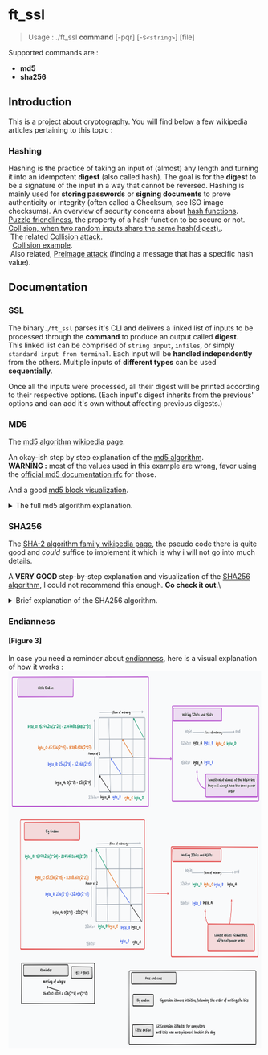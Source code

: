 # ft_ssl

> Usage : ./ft_ssl **command** [-pqr] [-s`<string>`] [file]

Supported commands are :
- **md5**
- **sha256**

 ## Introduction
 This is a project about cryptography. You will find below a few wikipedia articles pertaining to this topic :


 ### Hashing
 Hashing is the practice of taking an input of (almost) any length and turning it into an idempotent **digest** (also called hash). The goal is for the **digest** to be a signature of the input in a way that cannot be reversed. Hashing is mainly used for **storing passwords** or **signing documents** to prove authenticity or integrity (often called a Checksum, see ISO image checksums).
An overview of security concerns about [hash functions](https://en.wikipedia.org/wiki/Hash_function_security_summary).\
[Puzzle friendliness](https://en.wikipedia.org/wiki/Puzzle_friendliness), the property of a hash function to be secure or not.\
[Collision, when two random inputs share the same hash(digest).](https://en.wikipedia.org/wiki/Hash_collision).\
&nbsp;The related [Collision attack](https://en.wikipedia.org/wiki/Collision_attack).\
&nbsp;&nbsp;[Collision example](https://crypto.stackexchange.com/questions/1434/are-there-two-known-strings-which-have-the-same-md5-hash-value).\
&nbsp;Also related, [Preimage attack](https://en.wikipedia.org/wiki/Preimage_attack) (finding a message that has a specific hash value).


## Documentation

### SSL

The binary`./ft_ssl` parses it's CLI and delivers a linked list of inputs to be processed through the **command** to produce an output called **digest**.\
This linked list can be comprised of `string input`, `infiles`, or simply `standard input from terminal`. Each input will be **handled independently** from the others. Multiple inputs of **different types** can be used **sequentially**.

Once all the inputs were processed, all their digest will be printed according to their respective options. (Each input's digest inherits from the previous' options and can add it's own without affecting previous digests.)

### MD5

The [md5 algorithm wikipedia page](https://en.wikipedia.org/wiki/MD5).

An okay-ish step by step explanation of the [md5 algorithm](https://www.comparitech.com/blog/information-security/md5-algorithm-with-examples/).\
**WARNING :** most of the values used in this example are wrong, favor using the [official md5 documentation rfc](https://www.ietf.org/rfc/rfc1321.txt) for those.

And a good [md5 block visualization](https://fthb321.github.io/MD5-Hash/MD5OurVersion2.html).

<details>

<summary> The full md5 algorithm explanation. </summary>

The MD5 Algorithm takes an input of **any length** and turns it into a digest of **32 bytes**. For a given input, the digest will always be the same.\
To achieve this, the input is split into blocks of 512 bits (64 bytes) (see [Merkle–Damgård construction](https://en.wikipedia.org/wiki/Merkle%E2%80%93Damg%C3%A5rd_construction)) and processed one at a time.

The block separation works like so : \
// TODO: Insert md5 block visualization \

After initializing the first block, a **context** will be set to **constant values** defined in the [md5 rfc](https://www.ietf.org/rfc/rfc1321.txt), these values are named A, B, C and D. (The algorithm uses other constant values specified in the [rfc](https://www.ietf.org/rfc/rfc1321.txt), most are defined [here](./srcs/md5/md5_constants.c))\
This context will be altered during what is called a **step**, each block will go through one step each, **inhreriting the previous step context** instead of the initial **constant values**.

<mark>**EACH BLOCK HAS TO BE PROCESSED IN  LITTLE ENDIAN**</mark>
> I have to admit this part was the hardest to understand. I don't know if it is a quirk of my implementation but i had to convert each block to little-endian before processing it and back to big-endian after. If you need a refresher on this concept, go to the bottom of this README.

#### Step, rounds and operations
A **step**, as shown in the image below, takes the 512-bit **message block** and mixes it **4 rounds** of **16 operations** each.

#### [Figure 1]
A visual representation of the core MD5 loop. [Source](https://cdn.comparitech.com/wp-content/uploads/2021/06/md5-no-2fix-02-scaled.jpg)\
<img src="./Documentation/md5_main_loop.jpeg" alt="md5 algorithm core MD5 loop" width="640" height="1280" />

Each **round** will input a 1/16th of the block in each of the **operation**'s iteration. \
Depending on the **round** number (1-4), the **operation** will behave differently :
- **Bitwise Functions** F, G, H and I will be called for rounds 1, 2, 3 and 4 respectively.
- The **input order** for each 1/16th of the message, defined here in the [md5_constants.c](./srcs/md5/md5_constants.c) file, under the name`md5_input_order_array[4][16]`.
- A different **K value** from the `md5_k_constant[4][16]`.
- And finally a different **bitwise left shift** from `md5_shift_array[4][16]`.

Then we add **context vector B** to **context vector A**.
The last step of the **operation** is to **shuffle** each **context vector** to the **right** (A to B, B to C, C to D and D to A).

#### [Figure 2]
A visual representation of the individual operation inside the core MD5 loop. [source](https://cdn.comparitech.com/wp-content/uploads/2021/06/md5-011-scaled.jpg)\
<img src="./Documentation/md5_main_function.jpeg" alt="md5 algorithm individual operation" width="672" height="640" />

With this operation done we can do the **63 remaining operations**. \
If there is more of the input to process, we **fetch a new block** and go back to the **beginning** of the rounds, this time with the **context vectors from the previous block**.

Finally once all the blocks have been processed, we **convert** the 4 context vectors to the **digest** and return that to the **SSL program** to output later.

</details>

### SHA256


The [SHA-2 algorithm family wikipedia page](https://en.wikipedia.org/wiki/SHA-2), the pseudo code there is quite good and *could* suffice to implement it which is why i will not go into much details.

A **VERY GOOD** step-by-step explanation and visualization of the [SHA256 algorithm](https://sha256algorithm.com/), I could not recommend this enough. **Go check it out**.\

<details>

<summary> Brief explanation of the SHA256 algorithm. </summary>

The SHA256 Algorithm takes an input of **any length** and turns it into a digest of **64 bytes**. For a given input, the digest will always be the same.\
To achieve this, the input is split into blocks of 512 bits (64 bytes) and processed one at a time.

The block separation works like so : \
// TODO: Insert SHA256 block visualization \

After initializing the first block, a **context** will be set to **constant values**, these values are named h0 to h7. (All the constant values found in this algorithm are specified on the wikipedia page [here](https://en.wikipedia.org/wiki/SHA-2#Pseudocode)), they are defined [here](./srcs/sha256/sha256_constants.c) or [there](./includes/ft_sha256.h)\
This context will be altered during what is called a **step**, each block will go through one step each, **inhreriting the previous step context** instead of the initial **constant values**.

*This algorithm processes blocks in big-endian.*\

#### Step
Each block will be expanded to **4 times** it's size. The 1st quarter is a copy of the block. Each of the 3 following quarters will be based on the first. Using this formula : \
```python
w = 1st_quarter

for i from 16 to 63
	s0 = (w[i-15] >> 7) ^ (w[i-15] >> 18) ^ (w[i-15] >> 3)
	s1 = (w[i-2] >> 17) ^ (w[i-2] >> 19) ^ (w[i-2] >> 10)
	w[i] = w[i-16] + s0 + w[i-7] + s1
```

With this the remaining 3/4th of the block will be overwritten.

Then each value in `w` will **compressed** on the current **context vectors** using **Bitwise Functions**. This part is explained on the wikipedia page better than I could.

After the compression you add the **context vectors** to the original **initialization vectors constants**.

If the input is not done yet, a new block is fetched and applied to the **step** using the **context vectors** from the previous block.

Finally once all the blocks have been processed, we **convert** the 8 context vectors to the **digest** by appending them and return that to the **SSL program** to output later.

</details>

### Endianness

#### [Figure 3]
In case you need a reminder about [endianness](https://en.wikipedia.org/wiki/Endianness), here is a visual explanation of how it works :\
<img src="./Documentation/endianness.png" alt="Visual representation of endianness" width="750" height="750" />

